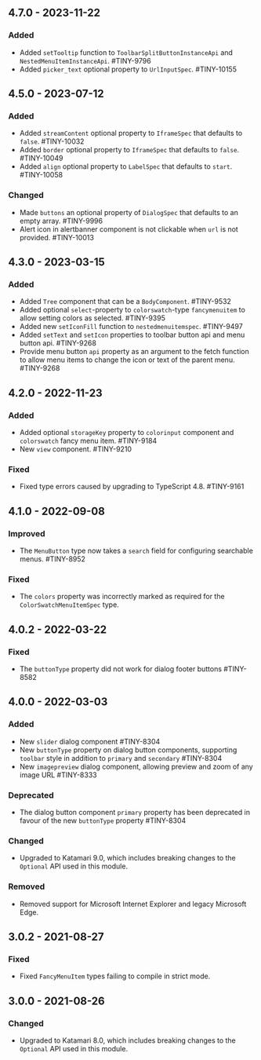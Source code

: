 ## 4.7.0 - 2023-11-22

### Added
- Added `setTooltip` function to `ToolbarSplitButtonInstanceApi` and `NestedMenuItemInstanceApi`. #TINY-9796
- Added `picker_text` optional property to `UrlInputSpec`. #TINY-10155

## 4.5.0 - 2023-07-12

### Added
- Added `streamContent` optional property to `IframeSpec` that defaults to `false`. #TINY-10032
- Added `border` optional property to `IframeSpec` that defaults to `false`. #TINY-10049
- Added `align` optional property to `LabelSpec` that defaults to `start`. #TINY-10058

### Changed
- Made `buttons` an optional property of `DialogSpec` that defaults to an empty array. #TINY-9996
- Alert icon in alertbanner component is not clickable when `url` is not provided. #TINY-10013

## 4.3.0 - 2023-03-15

### Added
- Added `Tree` component that can be a `BodyComponent`. #TINY-9532
- Added optional `select`-property to `colorswatch`-type `fancymenuitem` to allow setting colors as selected. #TINY-9395
- Added new `setIconFill` function to `nestedmenuitemspec`. #TINY-9497
- Added `setText` and `setIcon` properties to toolbar button api and menu button api. #TINY-9268
- Provide menu button `api` property as an argument to the fetch function to allow menu items to change the icon or text of the parent menu. #TINY-9268

## 4.2.0 - 2022-11-23

### Added
- Added optional `storageKey` property to `colorinput` component and `colorswatch` fancy menu item. #TINY-9184
- New `view` component. #TINY-9210

### Fixed
- Fixed type errors caused by upgrading to TypeScript 4.8. #TINY-9161

## 4.1.0 - 2022-09-08

### Improved
- The `MenuButton` type now takes a `search` field for configuring searchable menus. #TINY-8952

### Fixed
- The `colors` property was incorrectly marked as required for the `ColorSwatchMenuItemSpec` type.

## 4.0.2 - 2022-03-22

### Fixed
- The `buttonType` property did not work for dialog footer buttons #TINY-8582

## 4.0.0 - 2022-03-03

### Added
- New `slider` dialog component #TINY-8304
- New `buttonType` property on dialog button components, supporting `toolbar` style in addition to `primary` and `secondary` #TINY-8304
- New `imagepreview` dialog component, allowing preview and zoom of any image URL #TINY-8333

### Deprecated
- The dialog button component `primary` property has been deprecated in favour of the new `buttonType` property #TINY-8304

### Changed
- Upgraded to Katamari 9.0, which includes breaking changes to the `Optional` API used in this module.

### Removed
- Removed support for Microsoft Internet Explorer and legacy Microsoft Edge.

## 3.0.2 - 2021-08-27

### Fixed
- Fixed `FancyMenuItem` types failing to compile in strict mode.

## 3.0.0 - 2021-08-26

### Changed
- Upgraded to Katamari 8.0, which includes breaking changes to the `Optional` API used in this module.
